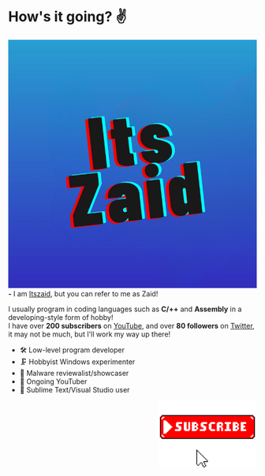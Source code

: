 # How's it going? ✌

![Itszaidyt](https://github.com/Itszaid32/Itszaid32/blob/main/header.jpg)<br>
**-** I am [Itszaid](https://www.youtube.com/@Itszaid32), but you can refer to me as Zaid!<br>

I usually program in coding languages such as **C/++** and **Assembly** in a developing-style form of hobby!<br>
I have over **200 subscribers** on [YouTube](https://www.youtube.com/@Itszaid32), and over **80 followers** on [Twitter](), it may not be much, but I'll work my way up there!

* 🛠 Low-level program developer<br>
* 🗜 Hobbyist Windows experimenter<br>
* 💾 Malware reviewalist/showcaser<br>
* 📸 Ongoing YouTuber<br>
* 🌋 Sublime Text/Visual Studio user<br>

<img align="right" alt="Itszaid" width="200" src="https://github.com/Itszaid32/Itszaid32/blob/main/itszaid%20subscribe.jpg" />
